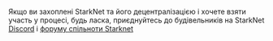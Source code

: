 Якщо ви захоплені StarkNet та його децентралізацією і хочете взяти участь у процесі, будь ласка, приєднуйтесь до будівельників на StarkNet [Discord](https://starknet.io/discord) і [форуму спільноти Starknet](https://community.starknet.io/)